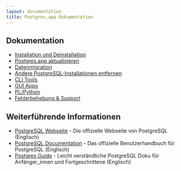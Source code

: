```yaml
---
layout: documentation
title: Postgres.app Dokumentation
---
```


## Dokumentation

- [Installation und Deinstallation](install.html)
- [Postgres.app aktualisieren](update.html)
- [Datenmigration](migrating-data.html)
- [Andere PostgreSQL-Installationen entfernen](remove.html)
- [CLI Tools](cli-tools.html)
- [GUI Apps](gui-tools.html)
- [PL/Python](plpython.html)
- [Fehlerbehebung & Support](troubleshooting.html)

## Weiterführende Informationen

- [PostgreSQL Webseite](http://www.postgresql.org/) - Die offizielle Webseite von PostgreSQL (Englisch)
- [PostgreSQL Documentation](http://www.postgresql.org/docs/current/static/index.html) - Das offizielle Benutzerhandbuch für PostgreSQL (Englisch)
- [Postgres Guide](http://postgresguide.com/) - Leicht verständliche PostgreSQL Doku für Anfänger_innen und Fortgeschrittene (Englisch)